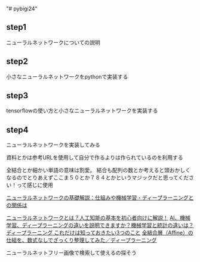 "# pybigi24" 

## step1
ニューラルネットワークについての説明

## step2 
小さなニューラルネットワークをpythonで実装する

## step3
tensorflowの使い方と小さなニューラルネットワークを実装する

## step4
ニューラルネットワークを実装してみる


資料とかは参考URLを使用して自分で作るよりは作られているのを利用する

全結合とか細かい単語の意味は割愛。
結合も配列の数とか考えると頭おかしくなるのでとりあえずここま５０とか７８４とかというマジックだと思ってください！って感じに使用

[ニューラルネットワークの基礎解説：仕組みや機械学習・ディープラーニングとの関係は](https://www.sbbit.jp/article/cont1/33345)

[ニューラルネットワークとは？人工知能の基本を初心者向けに解説！](https://udemy.benesse.co.jp/ai/neural-network.html)
[AI、機械学習、ディープラーニングの違いを説明できますか？機械学習と統計の違いは？](https://markezine.jp/article/detail/29471)
[ディープラーニング これだけは知っておきたい3つのこと](https://jp.mathworks.com/discovery/deep-learning.html)
[全結合層（Affine）の仕組を、数式なしでざっくり整理してみた／ディープラーニング](https://arakan-pgm-ai.hatenablog.com/entry/2018/11/05/090000)

ニューラルネットフリー画像で検索して使えるの探そう